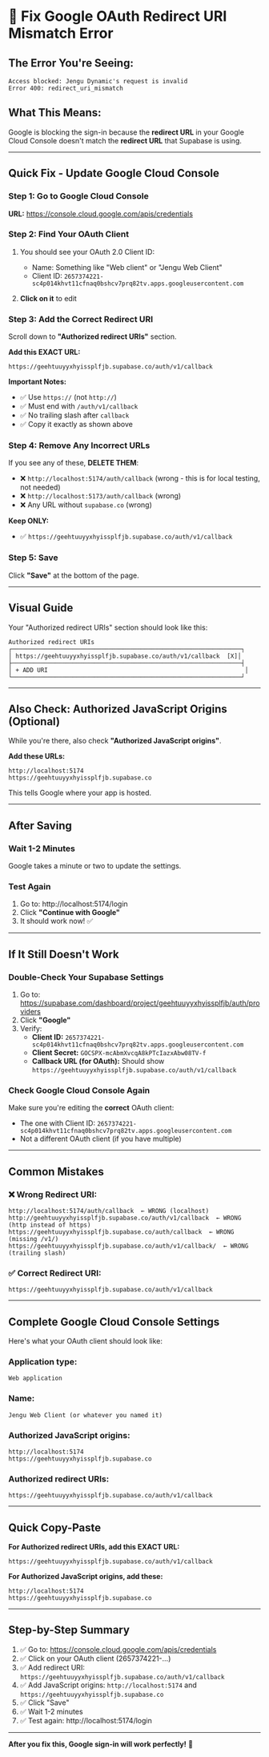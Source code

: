 # 🔧 Fix Google OAuth Redirect URI Mismatch Error

## The Error You're Seeing:

```
Access blocked: Jengu Dynamic's request is invalid
Error 400: redirect_uri_mismatch
```

## What This Means:

Google is blocking the sign-in because the **redirect URL** in your Google Cloud Console doesn't match the **redirect URL** that Supabase is using.

---

## Quick Fix - Update Google Cloud Console

### Step 1: Go to Google Cloud Console

**URL:** https://console.cloud.google.com/apis/credentials

### Step 2: Find Your OAuth Client

1. You should see your OAuth 2.0 Client ID:
   - Name: Something like "Web client" or "Jengu Web Client"
   - Client ID: `2657374221-sc4p014khvt11cfnaq0bshcv7prq82tv.apps.googleusercontent.com`

2. **Click on it** to edit

### Step 3: Add the Correct Redirect URI

Scroll down to **"Authorized redirect URIs"** section.

**Add this EXACT URL:**

```
https://geehtuuyyxhyissplfjb.supabase.co/auth/v1/callback
```

**Important Notes:**

- ✅ Use `https://` (not `http://`)
- ✅ Must end with `/auth/v1/callback`
- ✅ No trailing slash after `callback`
- ✅ Copy it exactly as shown above

### Step 4: Remove Any Incorrect URLs

If you see any of these, **DELETE THEM**:

- ❌ `http://localhost:5174/auth/callback` (wrong - this is for local testing, not needed)
- ❌ `http://localhost:5173/auth/callback` (wrong)
- ❌ Any URL without `supabase.co` (wrong)

**Keep ONLY:**

- ✅ `https://geehtuuyyxhyissplfjb.supabase.co/auth/v1/callback`

### Step 5: Save

Click **"Save"** at the bottom of the page.

---

## Visual Guide

Your "Authorized redirect URIs" section should look like this:

```
Authorized redirect URIs
┌────────────────────────────────────────────────────────────────┐
│ https://geehtuuyyxhyissplfjb.supabase.co/auth/v1/callback  [X]│
├────────────────────────────────────────────────────────────────┤
│ + ADD URI                                                       │
└────────────────────────────────────────────────────────────────┘
```

---

## Also Check: Authorized JavaScript Origins (Optional)

While you're there, also check **"Authorized JavaScript origins"**.

**Add these URLs:**

```
http://localhost:5174
https://geehtuuyyxhyissplfjb.supabase.co
```

This tells Google where your app is hosted.

---

## After Saving

### Wait 1-2 Minutes

Google takes a minute or two to update the settings.

### Test Again

1. Go to: http://localhost:5174/login
2. Click **"Continue with Google"**
3. It should work now! ✅

---

## If It Still Doesn't Work

### Double-Check Your Supabase Settings

1. Go to: https://supabase.com/dashboard/project/geehtuuyyxhyissplfjb/auth/providers
2. Click **"Google"**
3. Verify:
   - **Client ID:** `2657374221-sc4p014khvt11cfnaq0bshcv7prq82tv.apps.googleusercontent.com`
   - **Client Secret:** `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`
   - **Callback URL (for OAuth):** Should show `https://geehtuuyyxhyissplfjb.supabase.co/auth/v1/callback`

### Check Google Cloud Console Again

Make sure you're editing the **correct** OAuth client:

- The one with Client ID: `2657374221-sc4p014khvt11cfnaq0bshcv7prq82tv.apps.googleusercontent.com`
- Not a different OAuth client (if you have multiple)

---

## Common Mistakes

### ❌ Wrong Redirect URI:

```
http://localhost:5174/auth/callback  ← WRONG (localhost)
http://geehtuuyyxhyissplfjb.supabase.co/auth/v1/callback  ← WRONG (http instead of https)
https://geehtuuyyxhyissplfjb.supabase.co/auth/callback  ← WRONG (missing /v1/)
https://geehtuuyyxhyissplfjb.supabase.co/auth/v1/callback/  ← WRONG (trailing slash)
```

### ✅ Correct Redirect URI:

```
https://geehtuuyyxhyissplfjb.supabase.co/auth/v1/callback
```

---

## Complete Google Cloud Console Settings

Here's what your OAuth client should look like:

### Application type:

```
Web application
```

### Name:

```
Jengu Web Client (or whatever you named it)
```

### Authorized JavaScript origins:

```
http://localhost:5174
https://geehtuuyyxhyissplfjb.supabase.co
```

### Authorized redirect URIs:

```
https://geehtuuyyxhyissplfjb.supabase.co/auth/v1/callback
```

---

## Quick Copy-Paste

**For Authorized redirect URIs, add this EXACT URL:**

```
https://geehtuuyyxhyissplfjb.supabase.co/auth/v1/callback
```

**For Authorized JavaScript origins, add these:**

```
http://localhost:5174
https://geehtuuyyxhyissplfjb.supabase.co
```

---

## Step-by-Step Summary

1. ✅ Go to: https://console.cloud.google.com/apis/credentials
2. ✅ Click on your OAuth client (2657374221-...)
3. ✅ Add redirect URI: `https://geehtuuyyxhyissplfjb.supabase.co/auth/v1/callback`
4. ✅ Add JavaScript origins: `http://localhost:5174` and `https://geehtuuyyxhyissplfjb.supabase.co`
5. ✅ Click "Save"
6. ✅ Wait 1-2 minutes
7. ✅ Test again: http://localhost:5174/login

---

**After you fix this, Google sign-in will work perfectly!** 🚀
